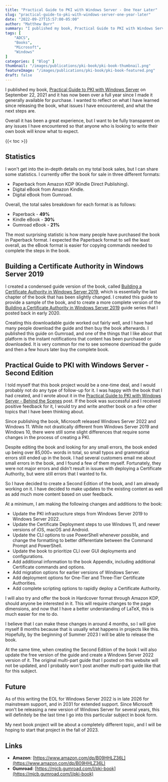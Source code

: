 ```yaml
---
title: "Practical Guide to PKI with Windows Server - One Year Later"
slug: "practical-guide-to-pki-with-windows-server-one-year-later"
date: "2022-09-27T15:57:00-05:00"
author: "Matthew Burr"
summary: "I published my book, Practical Guide to PKI with Windows Server on September 22, 2021 and it has now been over a full year since I made it generally available for purchase. I wanted to reflect on what I have learned since releasing the book, what issues I have encountered, and what the next steps are."
tags: [
    "ADCS",
    "Books",
    "Microsoft",
    "Windows"
]
categories: [ "Blog" ]
thumbnail: "/images/publications/pki-book/pki-book-thumbnail.png"
featureImage: "/images/publications/pki-book/pki-book-featured.png"
draft: false
---
```


I published my book, [Practical Guide to PKI with Windows Server](/publications/practical-guide-to-pki-with-windows-server/) on September 22, 2021 and it has now been over a full year since I made it generally available for purchase. I wanted to reflect on what I have learned since releasing the book, what issues I have encountered, and what the next steps are.

Overall it has been a great experience, but I want to be fully transparent on any issues I have encountered so that anyone who is looking to write their own book will know what to expect.

{{< toc >}}

## Statistics ##

I won't get into the in-depth details on my total book sales, but I can share some statistics. I currently offer the book for sale in three different formats:

* Paperback from Amazon KDP (Kindle Direct Publishing).
* Digital eBook from Amazon Kindle.
* Digital eBook from Gumroad.

Overall, the total sales breakdown for each format is as follows:

* Paperback - **49%**
* Kindle eBook - **30%**
* Gumroad eBook - **21%**

The most surprising statistic is how many people have purchased the book in Paperback format. I expected the Paperback format to sell the least overall, as the eBook format is easier for copying commands needed to complete the steps in the book.

## Building a Certificate Authority in Windows Server 2019 ##

I created a condensed guide version of the book, called [Building a Certificate Authority in Windows Server 2019](/publications/building-a-certificate-authority-in-windows-server-2019/), which is essentially the last chapter of the book that has been slightly changed. I created this guide to provide a sample of the book, and to create a more complete version of the [Building a Certificate Authority in Windows Server 2019](/blog/2020/03/09/certificate-authority-windows-server-2019/) guide series that I posted back in early 2020.

Creating this downloadable guide worked out fairly well, and I have had many people download the guide and then buy the book afterwards. I published this guide on Gumroad, and one of the things that I like about that platform is the instant notifications that content has been purchased or downloaded. It is very common for me to see someone download the guide and then a few hours later buy the complete book.

## Practical Guide to PKI with Windows Server - Second Edition ##

I told myself that this book project would be a one-time deal, and I would probably not do any type of follow-up for it. I was happy with the book that I had created, and I wrote about it in the [Practical Guide to PKI with Windows Server - Behind the Scenes](/blog/2021/09/23/practical-guide-to-pki-with-windows-server-behind-the-scenes/) post. If the book was successful and I received positive feedback for it, I would try and write another book on a few other topics that I have been thinking about.

Since publishing the book, Microsoft released Windows Server 2022 and Windows 11. While not drastically different from Windows Server 2019 and Windows 10, there were still some slight differences that require some changes in the process of creating a PKI.

Despite editing the book and looking for any small errors, the book ended up being over 85,000+ words in total, so small typos and grammatical errors still ended up in the book. I had several customers email me about small errors in the book, and I found a few of them myself. Fortunately, they were not major errors and didn't result in issues with deploying a Certificate Authority, but were still errors that I wanted to fix.

So I have decided to create a Second Edition of the book, and I am already working on it. I have decided to make updates to the existing content as well as add much more content based on user feedback.

At a minimum, I am making the following changes and additions to the book:

* Update the PKI infrastructure steps from Windows Server 2019 to Windows Server 2022.
* Update the Certificate Deployment steps to use Windows 11, and newer versions of iOS, macOS and Android.
* Update the CLI options to use PowerShell whenever possible, and change the formatting to better differentiate between the Command Prompt and PowerShell.
* Update the book to prioritize CLI over GUI deployments and configurations.
* Add additional information to the book Appendix, including additional Certificate commands and options.
* Add migration options for earlier versions of Windows Server.
* Add deployment options for One-Tier and Three-Tier Certificate Authorities.
* Add complete scripting options to rapidly deploy a Certificate Authority.

I will also try and offer the book in Hardcover format through Amazon KDP, should anyone be interested in it. This will require changes to the page dimensions, and now that I have a better understanding of LaTeX, this is much easier for me to do.

I believe that I can make these changes in around 4 months, so I will give myself 8 months because that is usually what happens in projects like this. Hopefully, by the beginning of Summer 2023 I will be able to release the book.

At the same time, when creating the Second Edition of the book I will also update the free version of the guide and create a Windows Server 2022 version of it. The original multi-part guide that I posted on this website will not be updated, and I probably won't post another multi-part guide like that for this subject.

## Future ##

As of this writing the EOL for Windows Server 2022 is in late 2026 for mainstream support, and in 2031 for extended support. Since Microsoft won't be releasing a new version of Windows Server for several years, this will definitely be the last time I go into this particular subject in book form.

My next book project will be about a completely different topic, and I will be hoping to start that project in the fall of 2023.

## Links ##

* **Amazon**: [https://www.amazon.com/dp/B09HHLZ36L](https://www.amazon.com/dp/B09HHLZ36L)
* **Gumroad**: [https://mjcb.gumroad.com/l/pki-book](https://mjcb.gumroad.com/l/pki-book)
